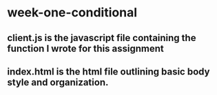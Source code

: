 # week-one-conditional
## client.js is the javascript file containing the function I wrote for this assignment
## index.html is the html file outlining basic body style and organization.
